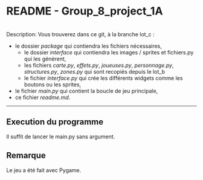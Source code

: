 # README - Group_8_project_1A

\
Description: Vous trouverez dans ce git, à la branche lot_c :
* le dossier *package* qui contiendra les fichiers nécessaires,
    * le dossier *interface* qui contiendra les images / sprites et fichiers.py qui les génèrent,
    * les fichiers *carte.py*, *effets.py*, *joueuses.py*, *personnage.py*, *structures.py*, *zones.py* qui sont recopiés depuis le lot_b
    * le fichier *interface.py* qui crée les différents widgets comme les boutons ou les sprites,
* le fichier *main.py* qui contient la boucle de jeu principale,
* ce fichier *readme.md*.



***

## Execution du programme

Il suffit de lancer le main.py sans argument.

## Remarque

Le jeu a été fait avec Pygame.

